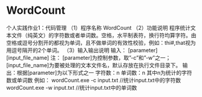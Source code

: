 # WordCount
个人实践作业1：代码管理
（1）程序名称
     WordCount
（2）功能说明
	   程序统计文本文件（纯英文）的字符数或者单词数。空格，水平制表符，换行符均算字符。由空格或逗号分割开的都视为单词，且不做单词的有效性校验，例如：thi#,that视为用逗号隔开的2个单词。
（3）输入输出说明
	   输入： [parameter] [input_file_name]
	   注： [parameter]为控制参数，取”-c”和”-w”之一；[input_file_name]为要被处理的文本文件名，默认存放在执行文件目录下。
	   输出：根据[parameter]为以下形式之一
		    字符数：n
		    单词数：n
		  其中n为统计的字符数或单词数
例如：
   wordCount.exe -c input.txt //统计input.txt中的字符数
   wordCount.exe -w input.txt //统计input.txt中的单词数
